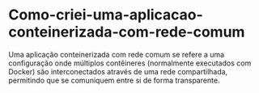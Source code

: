 # Como-criei-uma-aplicacao-conteinerizada-com-rede-comum
Uma aplicação conteinerizada com rede comum se refere a uma configuração onde múltiplos contêineres (normalmente executados com Docker) são interconectados através de uma rede compartilhada, permitindo que se comuniquem entre si de forma transparente.

